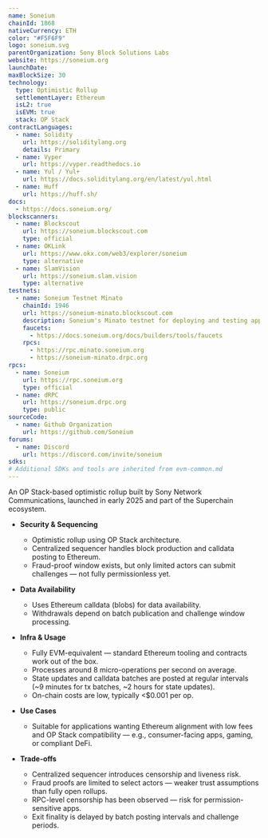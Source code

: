 ```yaml
---
name: Soneium
chainId: 1868
nativeCurrency: ETH
color: "#F5F6F9"
logo: soneium.svg
parentOrganization: Sony Block Solutions Labs
website: https://soneium.org
launchDate: 
maxBlockSize: 30
technology:
  type: Optimistic Rollup
  settlementLayer: Ethereum
  isL2: true
  isEVM: true
  stack: OP Stack
contractLanguages:
  - name: Solidity
    url: https://soliditylang.org
    details: Primary
  - name: Vyper
    url: https://vyper.readthedocs.io
  - name: Yul / Yul+
    url: https://docs.soliditylang.org/en/latest/yul.html
  - name: Huff
    url: https://huff.sh/
docs:
  - https://docs.soneium.org/
blockscanners:
  - name: Blockscout
    url: https://soneium.blockscout.com
    type: official
  - name: OKLink
    url: https://www.okx.com/web3/explorer/soneium
    type: alternative
  - name: SlamVision
    url: https://soneium.slam.vision
    type: alternative
testnets:
  - name: Soneium Testnet Minato
    chainId: 1946
    url: https://soneium-minato.blockscout.com
    description: Soneium's Minato testnet for deploying and testing applications on the Soneium Layer 2 network.
    faucets:
      - https://docs.soneium.org/docs/builders/tools/faucets
    rpcs:
      - https://rpc.minato.soneium.org
      - https://soneium-minato.drpc.org
rpcs:
  - name: Soneium
    url: https://rpc.soneium.org
    type: official
  - name: dRPC
    url: https://soneium.drpc.org
    type: public
sourceCode:
  - name: Github Organization
    url: https://github.com/Soneium
forums:
  - name: Discord
    url: https://discord.com/invite/soneium
sdks:
# Additional SDKs and tools are inherited from evm-common.md
---
```


An OP Stack-based optimistic rollup built by Sony Network Communications, launched in early 2025 and part of the Superchain ecosystem.

- **Security & Sequencing**  
  - Optimistic rollup using OP Stack architecture.  
  - Centralized sequencer handles block production and calldata posting to Ethereum.  
  - Fraud-proof window exists, but only limited actors can submit challenges — not fully permissionless yet.

- **Data Availability**  
  - Uses Ethereum calldata (blobs) for data availability.  
  - Withdrawals depend on batch publication and challenge window processing.

- **Infra & Usage**  
  - Fully EVM-equivalent — standard Ethereum tooling and contracts work out of the box.  
  - Processes around 8 micro-operations per second on average.  
  - State updates and calldata batches are posted at regular intervals (~9 minutes for tx batches, ~2 hours for state updates).  
  - On-chain costs are low, typically <$0.001 per op.

- **Use Cases**  
  - Suitable for applications wanting Ethereum alignment with low fees and OP Stack compatibility — e.g., consumer-facing apps, gaming, or compliant DeFi.

- **Trade-offs**  
  - Centralized sequencer introduces censorship and liveness risk.  
  - Fraud proofs are limited to select actors — weaker trust assumptions than fully open rollups.  
  - RPC-level censorship has been observed — risk for permission-sensitive apps.  
  - Exit finality is delayed by batch posting intervals and challenge periods.